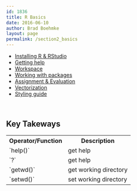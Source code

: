 ```yaml
---
id: 1836
title: R Basics
date: 2016-06-10
author: Brad Boehmke
layout: page
permalink: /section2_basics
---
```


* [Installing R & RStudio](installation)
* [Getting help](getting_help)
* [Workspace](workspace)
* [Working with packages](packages)
* [Assignment & Evaluation](assignment)
* [Vectorization](vectorization)
* [Styling guide](style)

<br>

## Key Takeways
<table class="w3-table-all" style="width:100%">
<tr>
	<th>Operator/Function</th>
	<th>Description</th>
</tr>
<tr>
	<td>`help()`</td>
	<td>get help</td>
</tr>
<tr>
	<td>`?`</td>
	<td>get help</td>
</tr>
<tr>
	<td>`getwd()`</td>
	<td>get working directory</td>
</tr>
<tr>
	<td>`setwd()`</td>
	<td>set working directory</td>
</tr>
</table>
